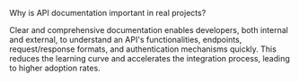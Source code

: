 Why is API documentation important in real projects?

Clear and comprehensive documentation enables developers, both internal and external, to understand an API's functionalities, endpoints, request/response formats, and authentication mechanisms quickly. This reduces the learning curve and accelerates the integration process, leading to higher adoption rates.